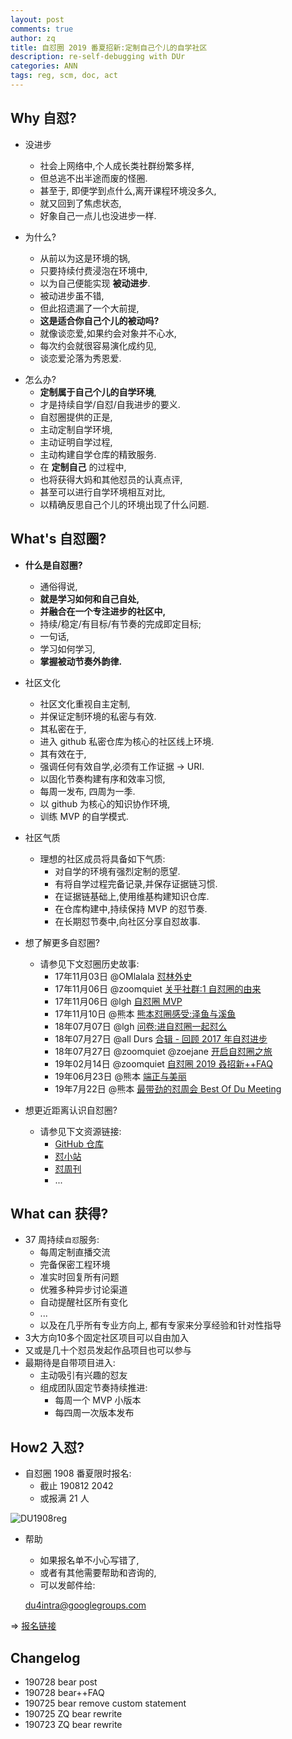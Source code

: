 ```yaml
---
layout: post
comments: true
author: zq
title: 自怼圈 2019 番夏招新:定制自己个儿的自学社区
description: re-self-debugging with DUr
categories: ANN
tags: reg, scm, doc, act
---
```


## Why 自怼?


- 没进步
    + 社会上网络中,个人成长类社群纷繁多样,
    + 但总逃不出半途而废的怪圈. 
    + 甚至于, 即便学到点什么,离开课程环境没多久,
    + 就又回到了焦虑状态,
    + 好象自己一点儿也没进步一样.


- 为什么?
    + 从前以为这是环境的锅,
    + 只要持续付费浸泡在环境中,
    + 以为自己便能实现 **被动进步**.
    + 被动进步虽不错,
    + 但此招遗漏了一个大前提,
    + **这是适合你自己个儿的被动吗?**
    + 就像谈恋爱,如果约会对象并不心水,
    + 每次约会就很容易演化成约见,
    + 谈恋爱沦落为秀恩爱.


<!--more-->


- 怎么办?
    + **定制属于自己个儿的自学环境**, 
    + 才是持续自学/自怼/自我进步的要义.
    + 自怼圈提供的正是,
    + 主动定制自学环境, 
    + 主动证明自学过程, 
    + 主动构建自学仓库的精致服务.
    + 在 **定制自己** 的过程中, 
    + 也将获得大妈和其他怼员的认真点评, 
    + 甚至可以进行自学环境相互对比, 
    + 以精确反思自己个儿的环境出现了什么问题.


## What's 自怼圈?


- **什么是自怼圈?**
    + 通俗得说,
    + **就是学习如何和自己自处,**
    + **并融合在一个专注进步的社区中,**
    + 持续/稳定/有目标/有节奏的完成即定目标;
    + 一句话,
    + 学习如何学习,
    + **掌握被动节奏外韵律.**


- 社区文化
    + 社区文化重视自主定制,
    + 并保证定制环境的私密与有效.
    + 其私密在于,
    + 进入 github 私密仓库为核心的社区线上环境.
    + 其有效在于,
    + 强调任何有效自学,必须有工作证据 -> URI.
    + 以固化节奏构建有序和效率习惯,
    + 每周一发布, 四周为一季.
    + 以 github 为核心的知识协作环境,
    + 训练 MVP 的自学模式.


- 社区气质
    + 理想的社区成员将具备如下气质:
        * 对自学的环境有强烈定制的愿望.
        * 有将自学过程完备记录,并保存证据链习惯.
        * 在证据链基础上,使用维基构建知识仓库.
        * 在仓库构建中,持续保持 MVP 的怼节奏.
        * 在长期怼节奏中,向社区分享自怼故事.


- 想了解更多自怼圈?
    + 请参见下文怼圈历史故事:
        + 17年11月03日 @OMlalala [怼林外史](https://du.101.camp/2017-11/debug-omlalala-summary/)
        + 17年11月06日 @zoomquiet [关乎社群:1 自怼圈的由来](https://du.101.camp/2017-11/ac1-du4new/)
        + 17年11月06日 @lgh [自怼圈 MVP](https://du.101.camp/2017-11/lgh-DebugMvp/)
        + 17年11月10日 @熊本 [熊本怼圈感受:泽鱼与溪鱼](https://du.101.camp/2017-11/bear-duFeelingFish/)
        + 18年07月07日 @lgh [问卷:进自怼圈一起怼么](https://jinshuju.net/f/ohQ12F)
        + 18年07月27日 @all Durs [合辑 - 回顾 2017 年自怼进步](https://du.101.camp/2018-07/du-progress/)
        + 18年07月27日 @zoomquiet @zoejane [开启自怼圈之旅](https://du.101.camp/2018-07/into-du/)
        + 19年02月14日 @zoomquiet [自怼圈 2019 叒招新++FAQ](https://du.101.camp/2019-03/re-self-debuggers/)
        + 19年06月23日 @熊本 [端正与美丽](https://du.101.camp/duw/#/115w#stories-%E6%95%85%E4%BA%8B)
        + 19年7月22日 @熊本 [最带劲的怼周会 Best Of Du Meeting](https://du.101.camp/duw/#/118w#stories-%E6%95%85%E4%BA%8B)


- 想更近距离认识自怼圈?
    + 请参见下文资源链接:
        + [GitHub 仓库](https://github.com/DebugUself)
        + [怼小站](https://du.101.camp)
        + [怼周刊](https://du.101.camp/duw)
        + ...


## What can 获得?


- 37 周持续`自怼`服务:
    + 每周定制直播交流
    + 完备保密工程环境
    + 准实时回复所有问题
    + 优雅多种异步讨论渠道
    + 自动提醒社区所有变化
    + ...
    + 以及在几乎所有专业方向上, 都有专家来分享经验和针对性指导
- 3大方向10多个固定社区项目可以自由加入
- 又或是几十个怼员发起作品项目也可以参与
- 最期待是自带项目进入:
    + 主动吸引有兴趣的怼友
    + 组成团队固定节奏持续推进:
        * 每周一个 MVP 小版本
        * 每四周一次版本发布

## How2 入怼?


- 自怼圈 1908 番夏限时报名:
    + 截止 190812 2042
    + 或报满 21 人

![DU1908reg](https://user-images.githubusercontent.com/22494/62004235-ea6ea600-b154-11e9-970f-cd05026496ef.PNG)

- 帮助
    + 如果报名单不小心写错了, 
    + 或者有其他需要帮助和咨询的, 
    + 可以发邮件给:


    du4intra@googlegroups.com


=> [报名链接](http://m.baominggongju.com/?eid=5d36742b5751e2c3cc69ab9f&referer=odVL41IqjVjZ1mxeMkjSR9_3A_BE)
      
## Changelog
- 190728 bear post
- 190728 bear++FAQ
- 190725 bear remove custom statement
- 190725 ZQ bear rewrite
- 190723 ZQ bear rewrite

